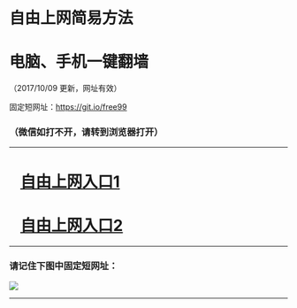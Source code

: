 ﻿# 自由上网简易方法

# 电脑、手机一键翻墙

（2017/10/09 更新，网址有效）

固定短网址：https://git.io/free99

### （微信如打不开，请转到浏览器打开）


***





# &nbsp;&nbsp; <a href="http://ft121488762.fwq-tz-1001.info/fwqtz01.html?t=100900110770 " target="_blank">自由上网入口1</a>
# &nbsp;&nbsp; <a href="http://ft495329500.fwq-tz-1002.info/fwqtz02.html?t=100900127679 " target="_blank">自由上网入口2</a>
***

### 请记住下图中固定短网址：

<img src="https://s3-us-west-2.amazonaws.com/fwq-1001/yjfq-20170905okok.png" /> 


***


